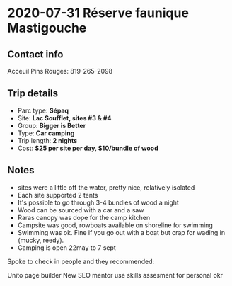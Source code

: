 # 2020-07-31 Réserve faunique Mastigouche

## Contact info

Acceuil Pins Rouges: 819-265-2098

## Trip details

- Parc type: **Sépaq**
- Site: **Lac Soufflet, sites #3 & #4**
- Group: **Bigger is Better**
- Type: **Car camping**
- Trip length: **2 nights**
- Cost: **$25 per site per day, $10/bundle of wood**

## Notes

- sites were a little off the water, pretty nice, relatively isolated
- Each site supported 2 tents
- It's possible to go through 3-4 bundles of wood a night
- Wood can be sourced with a car and a saw
- Raras canopy was dope for the camp kitchen
- Campsite was good, rowboats available on shoreline for swimming
- Swimming was ok. Fine if you go out with a boat but crap for wading in (mucky, reedy).
- Camping is open 22may to 7 sept

Spoke to check in people and they recommended:

Unito page builder
New SEO mentor
use skills assesment for personal okr
